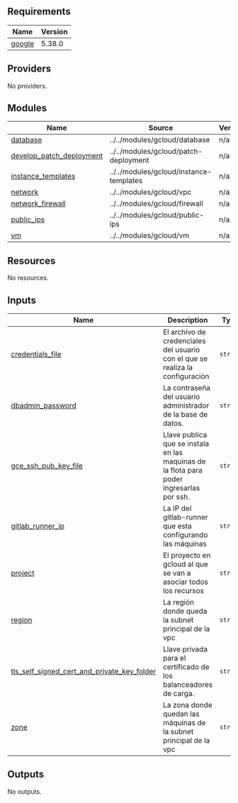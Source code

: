 ## Requirements

| Name                                                            | Version |
| --------------------------------------------------------------- | ------- |
| <a name="requirement_google"></a> [google](#requirement_google) | 5.38.0  |

## Providers

No providers.

## Modules

| Name                                                                                                        | Source                                  | Version |
| ----------------------------------------------------------------------------------------------------------- | --------------------------------------- | ------- |
| <a name="module_database"></a> [database](#module_database)                                                 | ../../modules/gcloud/database           | n/a     |
| <a name="module_develop_patch_deployment"></a> [develop_patch_deployment](#module_develop_patch_deployment) | ../../modules/gcloud/patch-deployment   | n/a     |
| <a name="module_instance_templates"></a> [instance_templates](#module_instance_templates)                   | ../../modules/gcloud/instance-templates | n/a     |
| <a name="module_network"></a> [network](#module_network)                                                    | ../../modules/gcloud/vpc                | n/a     |
| <a name="module_network_firewall"></a> [network_firewall](#module_network_firewall)                         | ../../modules/gcloud/firewall           | n/a     |
| <a name="module_public_ips"></a> [public_ips](#module_public_ips)                                           | ../../modules/gcloud/public-ips         | n/a     |
| <a name="module_vm"></a> [vm](#module_vm)                                                                   | ../../modules/gcloud/vm                 | n/a     |

## Resources

No resources.

## Inputs

| Name                                                                                                                                                               | Description                                                                              | Type     | Default                                                          | Required |
| ------------------------------------------------------------------------------------------------------------------------------------------------------------------ | ---------------------------------------------------------------------------------------- | -------- | ---------------------------------------------------------------- | :------: |
| <a name="input_credentials_file"></a> [credentials_file](#input_credentials_file)                                                                                  | El archivo de credenciales del usuario con el que se realiza la configuración            | `string` | `"../../../.secure_files/MEDISUPPLY_TERRAFORM_ACCOUNT_KEY.json"` |    no    |
| <a name="input_dbadmin_password"></a> [dbadmin_password](#input_dbadmin_password)                                                                                  | La contraseña del usuario administrador de la base de datos.                             | `string` | n/a                                                              |   yes    |
| <a name="input_gce_ssh_pub_key_file"></a> [gce_ssh_pub_key_file](#input_gce_ssh_pub_key_file)                                                                      | Llave publica que se instala en las maquinas de la flota para poder ingresarlas por ssh. | `string` | `"../../../.secure_files/medisupply-key-ecdsa.pub"`              |    no    |
| <a name="input_gitlab_runner_ip"></a> [gitlab_runner_ip](#input_gitlab_runner_ip)                                                                                  | La IP del gitlab-runner que esta configurando las máquinas                               | `string` | `"35.237.120.170"`                                               |    no    |
| <a name="input_project"></a> [project](#input_project)                                                                                                             | El proyecto en gcloud al que se van a asociar todos los recursos                         | `string` | `"medisupply"`                                                   |    no    |
| <a name="input_region"></a> [region](#input_region)                                                                                                                | La región donde queda la subnet principal de la vpc                                      | `string` | `"us-east1"`                                                     |    no    |
| <a name="input_tls_self_signed_cert_and_private_key_folder"></a> [tls_self_signed_cert_and_private_key_folder](#input_tls_self_signed_cert_and_private_key_folder) | Llave privada para el certificado de los balanceadores de carga.                         | `string` | `"../../../.secure_files"`                                       |    no    |
| <a name="input_zone"></a> [zone](#input_zone)                                                                                                                      | La zona donde quedan las máquinas de la subnet principal de la vpc                       | `string` | `"us-east1-b"`                                                   |    no    |

## Outputs

No outputs.
